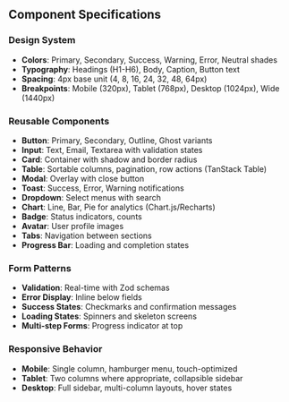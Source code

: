 ## Component Specifications

### Design System
- **Colors**: Primary, Secondary, Success, Warning, Error, Neutral shades
- **Typography**: Headings (H1-H6), Body, Caption, Button text
- **Spacing**: 4px base unit (4, 8, 16, 24, 32, 48, 64px)
- **Breakpoints**: Mobile (320px), Tablet (768px), Desktop (1024px), Wide (1440px)

### Reusable Components
- **Button**: Primary, Secondary, Outline, Ghost variants
- **Input**: Text, Email, Textarea with validation states
- **Card**: Container with shadow and border radius
- **Table**: Sortable columns, pagination, row actions (TanStack Table)
- **Modal**: Overlay with close button
- **Toast**: Success, Error, Warning notifications
- **Dropdown**: Select menus with search
- **Chart**: Line, Bar, Pie for analytics (Chart.js/Recharts)
- **Badge**: Status indicators, counts
- **Avatar**: User profile images
- **Tabs**: Navigation between sections
- **Progress Bar**: Loading and completion states

### Form Patterns
- **Validation**: Real-time with Zod schemas
- **Error Display**: Inline below fields
- **Success States**: Checkmarks and confirmation messages
- **Loading States**: Spinners and skeleton screens
- **Multi-step Forms**: Progress indicator at top

### Responsive Behavior
- **Mobile**: Single column, hamburger menu, touch-optimized
- **Tablet**: Two columns where appropriate, collapsible sidebar
- **Desktop**: Full sidebar, multi-column layouts, hover states